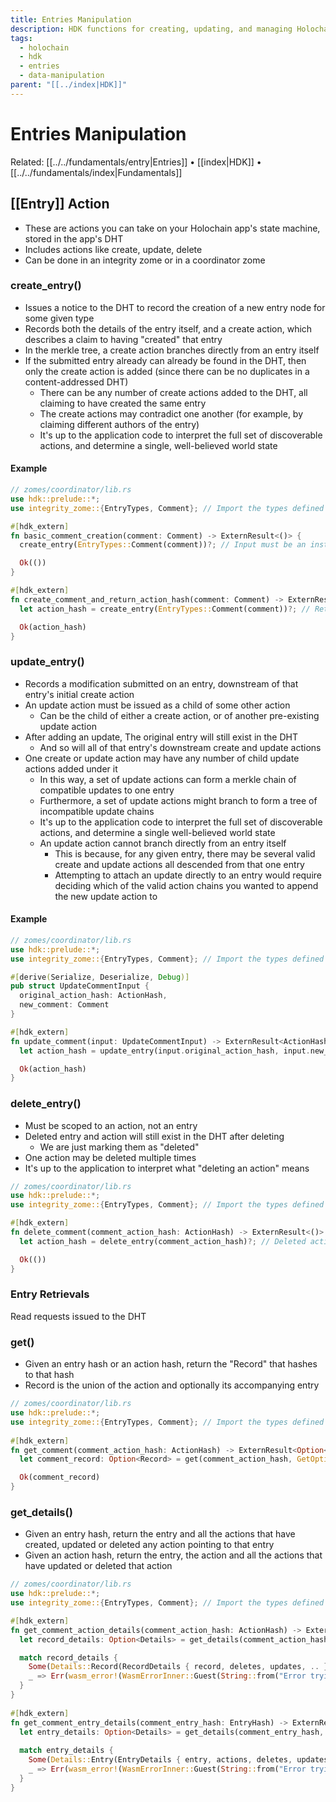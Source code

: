 ```yaml
---
title: Entries Manipulation
description: HDK functions for creating, updating, and managing Holochain entries
tags:
  - holochain
  - hdk
  - entries
  - data-manipulation
parent: "[[../index|HDK]]"
---
```


# Entries Manipulation

Related: [[../../fundamentals/entry|Entries]] • [[index|HDK]] • [[../../fundamentals/index|Fundamentals]]

## [[Entry]] Action
-   These are actions you can take on your Holochain app's state machine, stored in the app's DHT
-   Includes actions like create, update, delete
-   Can be done in an integrity zome or in a coordinator zome

### create_entry()
-   Issues a notice to the DHT to record the creation of a new entry node for some given type
-   Records both the details of the entry itself, and a create action, which describes a claim to having "created" that entry
-   In the merkle tree, a create action branches directly from an entry itself
-   If the submitted entry already can already be found in the DHT, then only the create action is added (since there can be no duplicates in a content-addressed DHT)
    -   There can be any number of create actions added to the DHT, all claiming to have created the same entry
    -   The create actions may contradict one another (for example, by claiming different authors of the entry)
    -   It's up to the application code to interpret the full set of discoverable actions, and determine a single, well-believed world state

#### Example
``` rust
// zomes/coordinator/lib.rs
use hdk::prelude::*;
use integrity_zome::{EntryTypes, Comment}; // Import the types defined in our integrity zome

#[hdk_extern]
fn basic_comment_creation(comment: Comment) -> ExternResult<()> {
  create_entry(EntryTypes::Comment(comment))?; // Input must be an instance of the entry types enum

  Ok(())
}

#[hdk_extern]
fn create_comment_and_return_action_hash(comment: Comment) -> ExternResult<ActionHash> {
  let action_hash = create_entry(EntryTypes::Comment(comment))?; // Returns the hash of the resulting action

  Ok(action_hash)
}
```

### update_entry()
-   Records a modification submitted on an entry, downstream of that entry's initial create action
-   An update action must be issued as a child of some other action
    -   Can be the child of either a create action, or of another pre-existing update action
-   After adding an update, The original entry will still exist in the DHT
    -   And so will all of that entry's downstream create and update actions
-   One create or update action may have any number of child update actions added under it
    -   In this way, a set of update actions can form a merkle chain of compatible updates to one entry
    -   Furthermore, a set of update actions might branch to form a tree of incompatible update chains
    -   It's up to the application code to interpret the full set of discoverable actions, and determine a single well-believed world state
    - An update action cannot branch directly from an entry itself
		-   This is because, for any given entry, there may be several valid create and update actions all descended from that one entry
		- Attempting to attach an update directly to an entry would require deciding which of the valid action chains you wanted to append the new update action to

#### Example

``` rust
// zomes/coordinator/lib.rs
use hdk::prelude::*;
use integrity_zome::{EntryTypes, Comment}; // Import the types defined in our integrity zome

#[derive(Serialize, Deserialize, Debug)]
pub struct UpdateCommentInput {
  original_action_hash: ActionHash,
  new_comment: Comment
}

#[hdk_extern]
fn update_comment(input: UpdateCommentInput) -> ExternResult<ActionHash> {
  let action_hash = update_entry(input.original_action_hash, input.new_comment)?;

  Ok(action_hash)
}
```

### delete_entry()
-   Must be scoped to an action, not an entry
-   Deleted entry and action will still exist in the DHT after deleting
    -   We are just marking them as "deleted"
-   One action may be deleted multiple times
-   It's up to the application to interpret what "deleting an action" means

``` rust
// zomes/coordinator/lib.rs
use hdk::prelude::*;
use integrity_zome::{EntryTypes, Comment}; // Import the types defined in our integrity zome

#[hdk_extern]
fn delete_comment(comment_action_hash: ActionHash) -> ExternResult<()> {
  let action_hash = delete_entry(comment_action_hash)?; // Deleted action hash must be a create or an update action

  Ok(())
}
```


### Entry Retrievals
Read requests issued to the DHT

### get()
-   Given an entry hash or an action hash, return the "Record" that hashes to that hash
   -   Record is the union of the action and optionally its accompanying entry

``` rust
// zomes/coordinator/lib.rs
use hdk::prelude::*;
use integrity_zome::{EntryTypes, Comment}; // Import the types defined in our integrity zome
            
#[hdk_extern]
fn get_comment(comment_action_hash: ActionHash) -> ExternResult<Option<Record>> {
  let comment_record: Option<Record> = get(comment_action_hash, GetOptions::default())?;

  Ok(comment_record)
}
```

### get_details()
-   Given an entry hash, return the entry and all the actions that have created, updated or deleted any action pointing to that entry
-   Given an action hash, return the entry, the action and all the actions that have updated or deleted that action

``` rust
// zomes/coordinator/lib.rs
use hdk::prelude::*;
use integrity_zome::{EntryTypes, Comment}; // Import the types defined in our integrity zome

#[hdk_extern]
fn get_comment_action_details(comment_action_hash: ActionHash) -> ExternResult<Record> {
  let record_details: Option<Details> = get_details(comment_action_hash, GetOptions::default())?;

  match record_details {
    Some(Details::Record(RecordDetails { record, deletes, updates, .. }))  => Ok(record),
    _ => Err(wasm_error!(WasmErrorInner::Guest(String::from("Error trying to get the details of this action"))))
  }
}
  
#[hdk_extern]
fn get_comment_entry_details(comment_entry_hash: EntryHash) -> ExternResult<Entry> {
  let entry_details: Option<Details> = get_details(comment_entry_hash, GetOptions::default())?;
  
  match entry_details {
    Some(Details::Entry(EntryDetails { entry, actions, deletes, updates, .. })) => Ok(entry),
    _ => Err(wasm_error!(WasmErrorInner::Guest(String::from("Error trying to get the details of this action"))))
  }
}
```
